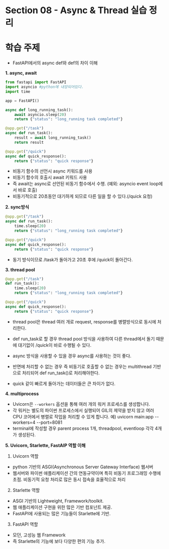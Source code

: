 # Section 08 - Async & Thread 실습 정리

# 학습 주제
- FastAPI에서의 async def와 def의 차이 이해

**1. async, await**
```python
from fastapi import FastAPI
import asyncio #python에 내장되어있다.
import time

app = FastAPI()

async def long_running_task():
    await asyncio.sleep(20) 
    return {"status": "long_running task completed"}

@app.get("/task")
async def run_task():
    result = await long_running_task()
    return result

@app.get("/quick")
async def quick_response():
    return {"status": "quick response"}
``` 
- 비동기 함수의 선언시 async 키워드를 사용
- 비동기 함수의 호출시 await 키워드 사용
- 즉 await는 async로 선언된 비동기 함수에서 수행. (예외: asyncio event loop에서 바로 호출)
- 비동기적으로 20초동안 대기하게 되므로 다른 일을 할 수 있다.(/quick 요청)

**2. sync방식**
```python
@app.get("/task")
async def run_task():
    time.sleep(20) 
    return {"status": "long_running task completed"}

@app.get("/quick")
async def quick_response():
    return {"status": "quick response"}
```
- 동기 방식이므로 /task가 돌아가고 20초 후에 /quick이 돌아간다.

**3. thread pool**
```python
@app.get("/task")
def run_task():
    time.sleep(20)
    return {"status": "long_running task completed"}

@app.get("/quick")
async def quick_response():
    return {"status": "quick response"}

```
- thread pool은 thread 여러 개로 request, response를 병렬방식으로 동시에 처리한다.
- def run_task로 할 경우 thread pool 방식을 사용하여 다른 thread에서 돌기 때문에 대기없이 /quick이 바로 수행될 수 있다.
- async 방식을 사용할 수 있을 경우 async를 사용하는 것이 좋다.
- 반면에 처리할 수 없는 경우 즉 비동기로 호출할 수 없는 경우는 multithread 기반으로 처리되어 def run_task()로 처리해야한다.

- quick 같이 빠르게 돌아가는 데이터들은 큰 차이가 없다.

**4. multiprocess**
- Uvicorn은 `--workers` 옵션을 통해 여러 개의 워커 프로세스를 생성합니다. 
- 각 워커는 별도의 파이썬 프로세스에서 실행되어 GIL의 제약을 받지 않고 여러 CPU 코어에서 병렬로 작업을 처리할 수 있게 합니다.
예) uvicorn main:app --workers=4 --port=8081
- terminal에 작성할 경우 parent process 1개, threadpool, eventloop 각각 4개가 생성된다.

**5. Uvicorn, Starlette, FastAIP 역할 이해**

1. Uvicorn 역할
- python 기반의 ASGI(Asynchronous Server Gateway Interface) 웹서버
- 웹서버와 파이썬 애플리케이션 간의 연동규약이며 특히 비동기 프로그래밍 수행에 초점. 비동기적 요청 처리로 많은 동시 접속을 효율적으로 처리
2. Starlette 역할
- ASGI 기반의 Lightweight, Framework/toolkit.
- 웹 애플리케이션 구현을 위한 많은 기반 컴포넌트 제공.
- FastAPI에 사용되는 많은 기능들이 Starlette에 기반.
3. FastAPI 역할
- 모던, 고성능 웹 Framework
- 즉 Starlette의 기능에 보다 다양한 편의 기능 추가.